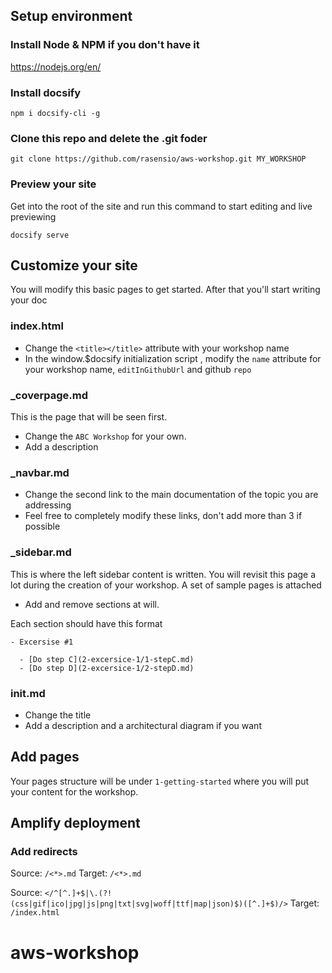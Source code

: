 ## Setup environment

### Install Node & NPM if you don't have it

https://nodejs.org/en/

### Install docsify 
``npm i docsify-cli -g``

### Clone this repo and delete the .git foder
``git clone https://github.com/rasensio/aws-workshop.git MY_WORKSHOP``

### Preview your site
Get into the root of the site and run this command to start editing and live previewing

``docsify serve``

## Customize your site

You will modify this basic pages to get started. After that you'll start writing your doc

### index.html
* Change the ``<title></title>`` attribute with your workshop name
* In the window.$docsify initialization script , modify the ``name`` attribute for your workshop name, ``editInGithubUrl`` and github ``repo``

### _coverpage.md

This is the page that will be seen first. 

* Change the ``ABC Workshop`` for your own.
* Add a description
  
### _navbar.md

* Change the second link to the main documentation of the topic you are addressing
* Feel free to completely modify these links, don't add more than 3 if possible

### _sidebar.md

This is where the left sidebar content is written. You will revisit this page a lot during the creation of your workshop. A set of sample pages is attached

* Add and remove sections at will. 

Each section should have this format

```
- Excersise #1

  - [Do step C](2-excersice-1/1-stepC.md)
  - [Do step D](2-excersice-1/2-stepD.md)
```

### init.md
* Change the title
* Add a description and a architectural diagram if you want

## Add pages
Your pages structure will be under ``1-getting-started`` where you will put your content for the workshop.

## Amplify deployment

### Add redirects

Source: `/<*>.md`
Target: `/<*>.md`

Source: `</^[^.]+$|\.(?!(css|gif|ico|jpg|js|png|txt|svg|woff|ttf|map|json)$)([^.]+$)/>`
Target: `/index.html`

# aws-workshop
